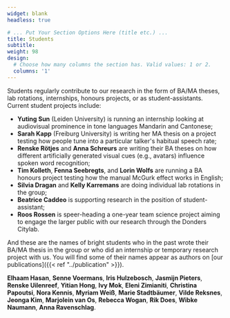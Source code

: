 ```yaml
---
widget: blank
headless: true

# ... Put Your Section Options Here (title etc.) ...
title: Students
subtitle: 
weight: 98
design:
  # Choose how many columns the section has. Valid values: 1 or 2.
  columns: '1'
---
```


Students regularly contribute to our research in the form of BA/MA theses, lab rotations, internships, honours projects, or as student-assistants. Current student projects include:

- **Yuting Sun** (Leiden University) is running an internship looking at audiovisual prominence in tone languages Mandarin and Cantonese;
- **Sarah Kapp** (Freiburg University) is writing her MA thesis on a project testing how people tune into a particular talker's habitual speech rate;
- **Renske Rötjes** and **Anna Schreurs** are writing their BA theses on how different artificially generated visual cues (e.g., avatars) influence spoken word recognition;
- **Tim Kolleth**, **Fenna Seebregts**, and **Lorin Wolfs** are running a BA honours project testing how the manual McGurk effect works in English;
- **Silvia Dragan** and **Kelly Karremans** are doing individual lab rotations in the group;
- **Beatrice Caddeo** is supporting research in the position of student-assistant;
- **Roos Rossen** is speer-heading a one-year team science project aiming to engage the larger public with our research through the Donders Citylab.

And these are the names of bright students who in the past wrote their BA/MA thesis in the group or who did an internship or temporary research project with us. You will find some of their names appear as authors on [our publications]({{< ref "../publication" >}}).

**Elhaam Hasan**, **Senne Voermans**, **Iris Hulzebosch**, **Jasmijn Pieters**, **Renske Uilenreef**, **Yitian Hong**, **Ivy Mok**, **Eleni Zimianiti**, **Christina Papoutsi**, **Nora Kennis**, **Myriam Weiß**, **Marie Stadtbäumer**, **Vilde Reksnes**, **Jeonga Kim**, **Marjolein van Os**, **Rebecca Wogan**, **Rik Does**, **Wibke Naumann**, **Anna Ravenschlag**.

